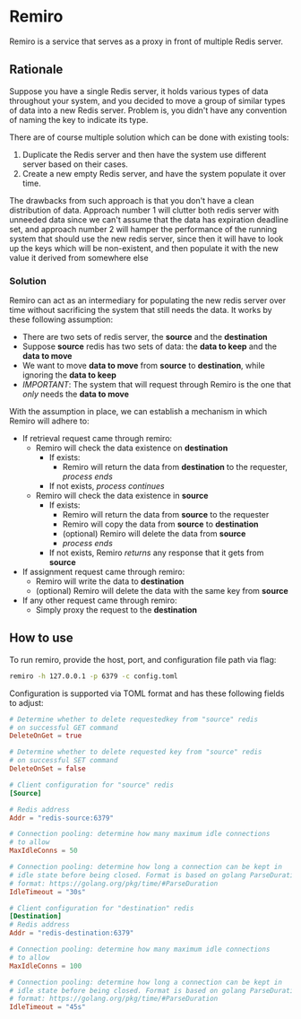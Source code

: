 # Remiro

Remiro is a service that serves as a proxy in front of multiple Redis server.

## Rationale

Suppose you have a single Redis server, it holds various types of data throughout your system, and you decided to move a group of similar types of data into a new Redis server. Problem is, you didn't have any convention of naming the key to indicate its type.

There are of course multiple solution which can be done with existing tools:

1. Duplicate the Redis server and then have the system use different server based on their cases.
2. Create a new empty Redis server, and have the system populate it over time.

The drawbacks from such approach is that you don't have a clean distribution of data. Approach number 1 will clutter both redis server with unneeded data since we can't assume that the data has expiration deadline set, and approach number 2 will hamper the performance of the running system that should use the new redis server, since then it will have to look up the keys which will be non-existent, and then populate it with the new value it derived from somewhere else

### Solution

Remiro can act as an intermediary for populating the new redis server over time without sacrificing the system that still needs the data. It works by these following assumption:

- There are two sets of redis server, the **source** and the **destination**
- Suppose **source** redis has two sets of data: the **data to keep** and the **data to move**
- We want to move **data to move** from **source** to **destination**, while ignoring the **data to keep**
- *IMPORTANT*: The system that will request through Remiro is the one that *only* needs the **data to move**

With the assumption in place, we can establish a mechanism in which Remiro will adhere to:

- If retrieval request came through remiro:
  - Remiro will check the data existence on **destination**
    - If exists:
      - Remiro will return the data from **destination** to the requester, *process ends*
    - If not exists, *process continues*
  - Remiro will check the data existence in **source**
    - If exists:
      - Remiro will return the data from **source** to the requester
      - Remiro will copy the data from **source** to **destination**
      - (optional) Remiro will delete the data from **source**
      - *process ends*
    - If not exists, Remiro *returns* any response that it gets from **source**
- If assignment request came through remiro:
  - Remiro will write the data to **destination**
  - (optional) Remiro will delete the data with the same key from **source**
- If any other request came through remiro:
  - Simply proxy the request to the **destination**

## How to use

To run remiro, provide the host, port, and configuration file path via flag:

```sh
remiro -h 127.0.0.1 -p 6379 -c config.toml
```

Configuration is supported via TOML format and has these following fields to adjust:

```toml
# Determine whether to delete requestedkey from "source" redis 
# on successful GET command
DeleteOnGet = true

# Determine whether to delete requested key from "source" redis 
# on successful SET command
DeleteOnSet = false

# Client configuration for "source" redis
[Source]

# Redis address
Addr = "redis-source:6379"

# Connection pooling: determine how many maximum idle connections
# to allow
MaxIdleConns = 50

# Connection pooling: determine how long a connection can be kept in
# idle state before being closed. Format is based on golang ParseDuration
# format: https://golang.org/pkg/time/#ParseDuration
IdleTimeout = "30s"

# Client configuration for "destination" redis
[Destination]
# Redis address
Addr = "redis-destination:6379"

# Connection pooling: determine how many maximum idle connections
# to allow
MaxIdleConns = 100

# Connection pooling: determine how long a connection can be kept in
# idle state before being closed. Format is based on golang ParseDuration
# format: https://golang.org/pkg/time/#ParseDuration
IdleTimeout = "45s"
```
